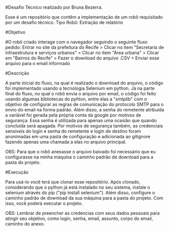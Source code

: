 #Desafio Técnico realizado por Bruna Bezerra.

Esse é um repositório que contêm a implementação de um robô requisitado por um desafio técnico. 
Tipo Robô: Extração de relatório

#Objetivo

#O robô criado interage com o navegador seguindo o seguinte fluxo pedido: 
Entrar no site da prefeitura do Recife >
Clicar no item "Secretaria de infraestrutura e serviços urbanos" >
Clicar no item "Área urbana" >
Clicar em "Bairros do Recife" >
Fazer o download do arquivo .CSV  >
Enviar esse arquivo para o email informado 

#Descrição 

A parte inicial do fluxo, na qual é realizado o download do arquivo, o código foi implementado usando a tecnologia Selenium em python.
Já na parte final do fluxo, no qual o robô envia o arquivo por email, o código foi feito usando algumas bibliotecas do pyhton,
entre elas a "smtplib" com o objetivo de configurar as regras de comunicação do protocolo SMTP para o envio 
do email na forma padrão. Além disso, a senha do remetente atribuída a varíável foi gerada pela própria conta da google por motivos de segurança.
Essa senha é utilizada para apenas uma ocasião que quando concluída será apagada. Por motivos de segurança também, as credenciais sensíveis do login e senha do remetente e login de destino
foram anonimadas em uma pasta de configuração e adicionada ao gitignore fazendo apenas uma chamada a elas no arquivo principal.

OBS: Para que o robô anexasse o arquivo baixado foi necessário que eu configurasse na minha máquina o caminho padrão de download para a pasta do projeto. 

#Execução 

Para usá-lo você terá que clonar esse repositório. Após clonado, considerando que o python já está instalado no seu sistema, instale o selenium através do pip ("pip install selenium"). Além disso, configure o caminho padrão de download da sua máquina para a pasta do projeto. Com isso, você poderá executar o projeto.

OBS: Lembrar de preencher as credencias com seus dados pessoais para atingir seu objetivo, como login, senha, email, assunto, corpo do email, caminho do anexo.





